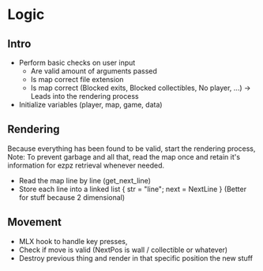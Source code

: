 # Logic

## Intro

- Perform basic checks on user input
  - Are valid amount of arguments passed
  - Is map correct file extension
  - Is map correct (Blocked exits, Blocked collectibles, No player, ...) -> Leads into the rendering process
- Initialize variables (player, map, game, data)

## Rendering

Because everything has been found to be valid, start the rendering process,
Note: To prevent garbage and all that, read the map once and retain it's information for ezpz retrieval whenever needed.

- Read the map line by line (get_next_line)
- Store each line into a linked list { str = "line"; next = NextLine } (Better for stuff because 2 dimensional)

## Movement

- MLX hook to handle key presses,
- Check if move is valid (NextPos is wall / collectible or whatever)
- Destroy previous thing and render in that specific position the new stuff

